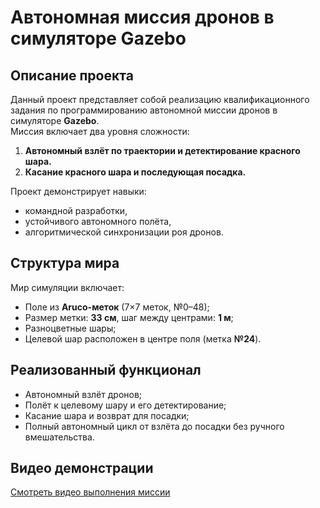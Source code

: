 # Автономная миссия дронов в симуляторе Gazebo  

## Описание проекта  
Данный проект представляет собой реализацию квалификационного задания по программированию автономной миссии дронов в симуляторе **Gazebo**.  
Миссия включает два уровня сложности:  
1. **Автономный взлёт по траектории и детектирование красного шара.**  
2. **Касание красного шара и последующая посадка.**  

Проект демонстрирует навыки:  
- командной разработки,  
- устойчивого автономного полёта,  
- алгоритмической синхронизации роя дронов.  

## Структура мира  
Мир симуляции включает:  
- Поле из **Aruco-меток** (7×7 меток, №0–48);  
- Размер метки: **33 см**, шаг между центрами: **1 м**;  
- Разноцветные шары;  
- Целевой шар расположен в центре поля (метка **№24**).  

## Реализованный функционал  
- Автономный взлёт дронов;  
- Полёт к целевому шару и его детектирование;  
- Касание шара и возврат для посадки;  
- Полный автономный цикл от взлёта до посадки без ручного вмешательства.  

## Видео демонстрации  
[Смотреть видео выполнения миссии](**https://disk.yandex.ru/i/NEHaGeruQ6pI1Q**)  
